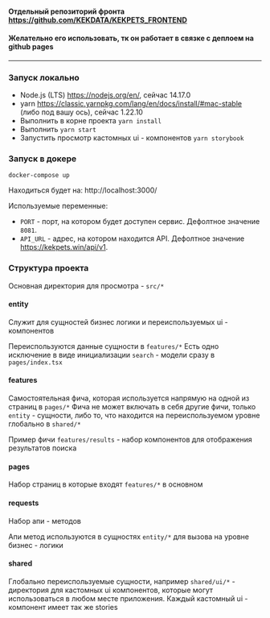 #### Отдельный репозиторий фронта https://github.com/KEKDATA/KEKPETS_FRONTEND
#### Желательно его использовать, тк он работает в связке с деплоем на github pages

-----
### Запуск локально

- Node.js (LTS) https://nodejs.org/en/, сейчас 14.17.0
- yarn https://classic.yarnpkg.com/lang/en/docs/install/#mac-stable (либо под вашу ось), сейчас  1.22.10
- Выполнить в корне проекта `yarn install`
- Выполнить `yarn start`
- Запустить просмотр кастомных ui - компонентов `yarn storybook`

### Запуск в докере
```
docker-compose up
```

Находиться будет на: http://localhost:3000/

Используемые переменные:
- `PORT` - порт, на котором будет доступен сервис. Дефолтное значение `8081`.
- `API_URL` - адрес, на котором находится API. Дефолтное значение https://kekpets.win/api/v1.


### Структура проекта

Основная директория для просмотра - `src/*`

#### entity
Служит для сущностей бизнес логики и переиспользуемых ui - компонентов

Переиспользуются данные сущности в `features/*`
Есть одно исключение в виде инициализации `search` - модели сразу в `pages/index.tsx`


#### features
Самостоятельная фича, которая используется напрямую на одной из страниц в `pages/*`
Фича не может включать в себя другие фичи, только `entity` - сущности, либо то, что находится на переиспользуемом уровне глобально в `shared/*`

Пример фичи `features/results` - набор компонентов для отображения результатов поиска

#### pages

Набор страниц в которые входят `features/*` в основном


#### requests

Набор апи - методов

Апи метод используются в сущностях `entity/*` для вызова на уровне бизнес - логики

#### shared

Глобально переиспользуемые сущности, например `shared/ui/*` - директория для кастомных ui компонентов, которые могут использоваться в любом месте приложения. Каждый кастомный ui - компонент имеет так же stories
